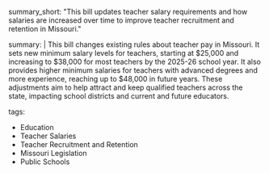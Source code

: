 summary_short: "This bill updates teacher salary requirements and how salaries are increased over time to improve teacher recruitment and retention in Missouri."

summary: |
  This bill changes existing rules about teacher pay in Missouri. It sets new minimum salary levels for teachers, starting at $25,000 and increasing to $38,000 for most teachers by the 2025-26 school year. It also provides higher minimum salaries for teachers with advanced degrees and more experience, reaching up to $48,000 in future years. These adjustments aim to help attract and keep qualified teachers across the state, impacting school districts and current and future educators.

tags:
  - Education
  - Teacher Salaries
  - Teacher Recruitment and Retention
  - Missouri Legislation
  - Public Schools
